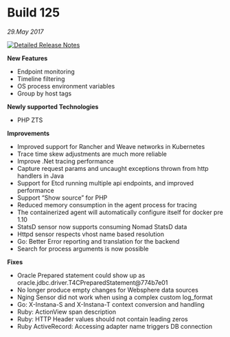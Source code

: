 # Build 125
_29.May 2017_

[![Detailed Release Notes](https://img.shields.io/badge/detailed%20release%20notes-125-brightgreen.svg)](https://instana.atlassian.net/wiki/display/DOCS/Build+125)

**New Features**
- Endpoint monitoring
- Timeline filtering
- OS process environment variables
- Group by host tags


**Newly supported Technologies**
- PHP ZTS

**Improvements**
- Improved support for Rancher and Weave networks in Kubernetes
- Trace time skew adjustments are much more reliable
- Improve .Net tracing performance
- Capture request params and uncaught exceptions thrown from http handlers in Java
- Support for Etcd running multiple api endpoints, and improved performance
- Support “Show source” for PHP
- Reduced memory consumption in the agent process for tracing
- The containerized agent will automatically configure itself for docker pre 1.10
- StatsD sensor now supports consuming Nomad StatsD data
- Httpd sensor respects vhost name based resolution
- Go: Better Error reporting and translation for the backend
- Search for process arguments is now possible

**Fixes**
- Oracle Prepared statement could show up as oracle.jdbc.driver.T4CPreparedStatement@774b7e01
- No longer produce empty changes for Websphere data sources
- Nging Sensor did not work when using a complex custom log_format 
- Go: X-Instana-S and X-Instana-T context conversion and handling
- Ruby: ActionView span description
- Ruby: HTTP Header values should not contain leading zeros
- Ruby ActiveRecord: Accessing adapter name triggers DB connection

